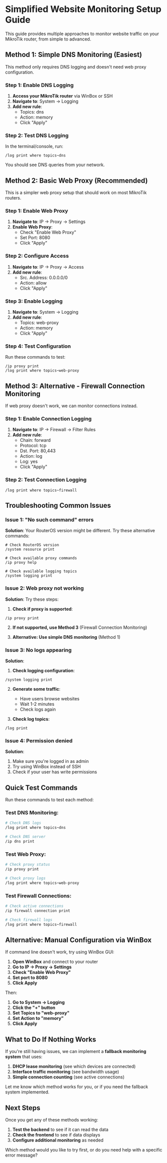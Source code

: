 # Simplified Website Monitoring Setup Guide

This guide provides multiple approaches to monitor website traffic on your MikroTik router, from simple to advanced.

## Method 1: Simple DNS Monitoring (Easiest)

This method only requires DNS logging and doesn't need web proxy configuration.

### Step 1: Enable DNS Logging
1. **Access your MikroTik router** via WinBox or SSH
2. **Navigate to**: System → Logging
3. **Add new rule**:
   - Topics: dns
   - Action: memory
   - Click "Apply"

### Step 2: Test DNS Logging
In the terminal/console, run:
```
/log print where topics~dns
```

You should see DNS queries from your network.

## Method 2: Basic Web Proxy (Recommended)

This is a simpler web proxy setup that should work on most MikroTik routers.

### Step 1: Enable Web Proxy
1. **Navigate to**: IP → Proxy → Settings
2. **Enable Web Proxy**:
   - Check "Enable Web Proxy"
   - Set Port: 8080
   - Click "Apply"

### Step 2: Configure Access
1. **Navigate to**: IP → Proxy → Access
2. **Add new rule**:
   - Src. Address: 0.0.0.0/0
   - Action: allow
   - Click "Apply"

### Step 3: Enable Logging
1. **Navigate to**: System → Logging
2. **Add new rule**:
   - Topics: web-proxy
   - Action: memory
   - Click "Apply"

### Step 4: Test Configuration
Run these commands to test:
```
/ip proxy print
/log print where topics~web-proxy
```

## Method 3: Alternative - Firewall Connection Monitoring

If web proxy doesn't work, we can monitor connections instead.

### Step 1: Enable Connection Logging
1. **Navigate to**: IP → Firewall → Filter Rules
2. **Add new rule**:
   - Chain: forward
   - Protocol: tcp
   - Dst. Port: 80,443
   - Action: log
   - Log: yes
   - Click "Apply"

### Step 2: Test Connection Logging
```
/log print where topics~firewall
```

## Troubleshooting Common Issues

### Issue 1: "No such command" errors
**Solution**: Your RouterOS version might be different. Try these alternative commands:

```
# Check RouterOS version
/system resource print

# Check available proxy commands
/ip proxy help

# Check available logging topics
/system logging print
```

### Issue 2: Web proxy not working
**Solution**: Try these steps:

1. **Check if proxy is supported**:
```
/ip proxy print
```

2. **If not supported, use Method 3** (Firewall Connection Monitoring)

3. **Alternative: Use simple DNS monitoring** (Method 1)

### Issue 3: No logs appearing
**Solution**: 

1. **Check logging configuration**:
```
/system logging print
```

2. **Generate some traffic**:
   - Have users browse websites
   - Wait 1-2 minutes
   - Check logs again

3. **Check log topics**:
```
/log print
```

### Issue 4: Permission denied
**Solution**:
1. Make sure you're logged in as admin
2. Try using WinBox instead of SSH
3. Check if your user has write permissions

## Quick Test Commands

Run these commands to test each method:

### Test DNS Monitoring:
```bash
# Check DNS logs
/log print where topics~dns

# Check DNS server
/ip dns print
```

### Test Web Proxy:
```bash
# Check proxy status
/ip proxy print

# Check proxy logs
/log print where topics~web-proxy
```

### Test Firewall Connections:
```bash
# Check active connections
/ip firewall connection print

# Check firewall logs
/log print where topics~firewall
```

## Alternative: Manual Configuration via WinBox

If command line doesn't work, try using WinBox GUI:

1. **Open WinBox** and connect to your router
2. **Go to IP → Proxy → Settings**
3. **Check "Enable Web Proxy"**
4. **Set port to 8080**
5. **Click Apply**

Then:
1. **Go to System → Logging**
2. **Click the "+" button**
3. **Set Topics to "web-proxy"**
4. **Set Action to "memory"**
5. **Click Apply**

## What to Do If Nothing Works

If you're still having issues, we can implement a **fallback monitoring system** that uses:

1. **DHCP lease monitoring** (see which devices are connected)
2. **Interface traffic monitoring** (see bandwidth usage)
3. **Simple connection counting** (see active connections)

Let me know which method works for you, or if you need the fallback system implemented.

## Next Steps

Once you get any of these methods working:

1. **Test the backend** to see if it can read the data
2. **Check the frontend** to see if data displays
3. **Configure additional monitoring** as needed

Which method would you like to try first, or do you need help with a specific error message?
